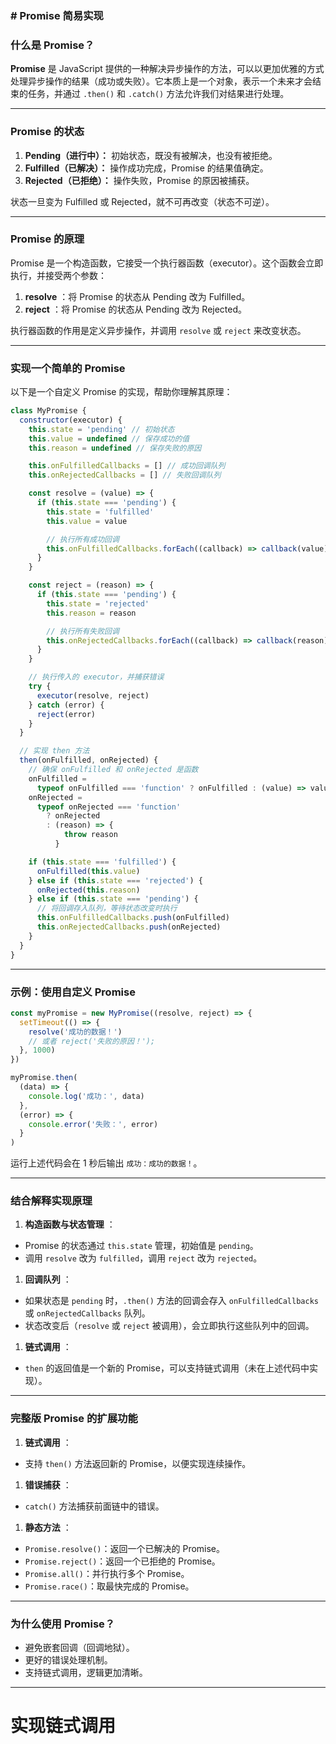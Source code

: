 ### **# Promise 简易实现**

### **什么是 Promise？**

**Promise** 是 JavaScript 提供的一种解决异步操作的方法，可以以更加优雅的方式处理异步操作的结果（成功或失败）。它本质上是一个对象，表示一个未来才会结束的任务，并通过 `.then()` 和 `.catch()` 方法允许我们对结果进行处理。

---

### **Promise 的状态**

1. **Pending（进行中）：** 初始状态，既没有被解决，也没有被拒绝。
2. **Fulfilled（已解决）：** 操作成功完成，Promise 的结果值确定。
3. **Rejected（已拒绝）：** 操作失败，Promise 的原因被捕获。

状态一旦变为 Fulfilled 或 Rejected，就不可再改变（状态不可逆）。

---

### **Promise 的原理**

Promise 是一个构造函数，它接受一个执行器函数（executor）。这个函数会立即执行，并接受两个参数：

1. **resolve** ：将 Promise 的状态从 Pending 改为 Fulfilled。
2. **reject** ：将 Promise 的状态从 Pending 改为 Rejected。

执行器函数的作用是定义异步操作，并调用 `resolve` 或 `reject` 来改变状态。

---

### **实现一个简单的 Promise**

以下是一个自定义 Promise 的实现，帮助你理解其原理：

```javascript
class MyPromise {
  constructor(executor) {
    this.state = 'pending' // 初始状态
    this.value = undefined // 保存成功的值
    this.reason = undefined // 保存失败的原因

    this.onFulfilledCallbacks = [] // 成功回调队列
    this.onRejectedCallbacks = [] // 失败回调队列

    const resolve = (value) => {
      if (this.state === 'pending') {
        this.state = 'fulfilled'
        this.value = value

        // 执行所有成功回调
        this.onFulfilledCallbacks.forEach((callback) => callback(value))
      }
    }

    const reject = (reason) => {
      if (this.state === 'pending') {
        this.state = 'rejected'
        this.reason = reason

        // 执行所有失败回调
        this.onRejectedCallbacks.forEach((callback) => callback(reason))
      }
    }

    // 执行传入的 executor，并捕获错误
    try {
      executor(resolve, reject)
    } catch (error) {
      reject(error)
    }
  }

  // 实现 then 方法
  then(onFulfilled, onRejected) {
    // 确保 onFulfilled 和 onRejected 是函数
    onFulfilled =
      typeof onFulfilled === 'function' ? onFulfilled : (value) => value
    onRejected =
      typeof onRejected === 'function'
        ? onRejected
        : (reason) => {
            throw reason
          }

    if (this.state === 'fulfilled') {
      onFulfilled(this.value)
    } else if (this.state === 'rejected') {
      onRejected(this.reason)
    } else if (this.state === 'pending') {
      // 将回调存入队列，等待状态改变时执行
      this.onFulfilledCallbacks.push(onFulfilled)
      this.onRejectedCallbacks.push(onRejected)
    }
  }
}
```

---

### **示例：使用自定义 Promise**

```javascript
const myPromise = new MyPromise((resolve, reject) => {
  setTimeout(() => {
    resolve('成功的数据！')
    // 或者 reject('失败的原因！');
  }, 1000)
})

myPromise.then(
  (data) => {
    console.log('成功：', data)
  },
  (error) => {
    console.error('失败：', error)
  }
)
```

运行上述代码会在 1 秒后输出 `成功：成功的数据！`。

---

### **结合解释实现原理**

1. **构造函数与状态管理** ：

- Promise 的状态通过 `this.state` 管理，初始值是 `pending`。
- 调用 `resolve` 改为 `fulfilled`，调用 `reject` 改为 `rejected`。

1. **回调队列** ：

- 如果状态是 `pending` 时，`.then()` 方法的回调会存入 `onFulfilledCallbacks` 或 `onRejectedCallbacks` 队列。
- 状态改变后（`resolve` 或 `reject` 被调用），会立即执行这些队列中的回调。

1. **链式调用** ：

- `then` 的返回值是一个新的 Promise，可以支持链式调用（未在上述代码中实现）。

---

### **完整版 Promise 的扩展功能**

1. **链式调用** ：

- 支持 `then()` 方法返回新的 Promise，以便实现连续操作。

1. **错误捕获** ：

- `catch()` 方法捕获前面链中的错误。

1. **静态方法** ：

- `Promise.resolve()`：返回一个已解决的 Promise。
- `Promise.reject()`：返回一个已拒绝的 Promise。
- `Promise.all()`：并行执行多个 Promise。
- `Promise.race()`：取最快完成的 Promise。

---

### **为什么使用 Promise？**

- 避免嵌套回调（回调地狱）。
- 更好的错误处理机制。
- 支持链式调用，逻辑更加清晰。

---

# 实现链式调用
